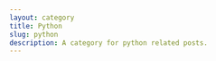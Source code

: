 ```yaml
---
layout: category
title: Python
slug: python
description: A category for python related posts.
---
```

